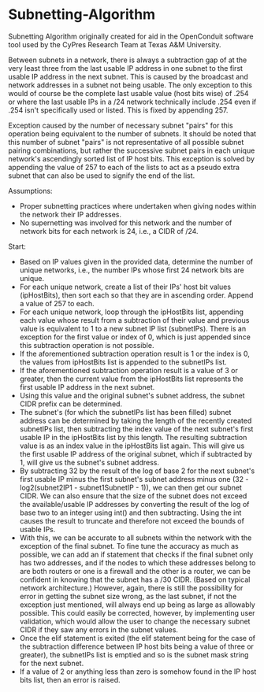 # Subnetting-Algorithm
Subnetting Algorithm originally created for aid in the OpenConduit software tool used by the CyPres Research Team at Texas A&amp;M University.

Between subnets in a network, there is always a subtraction gap of at the very least three from the last usable IP address in one subnet to the first usable IP address in the next subnet. This is caused by the broadcast and network addresses in a subnet not being usable. The only exception to this would of course be the complete last usable value (host bits wise) of .254 or where the last usable IPs in a /24 network technically include .254 even if .254 isn't specifically used or listed. This is fixed by appending 257.

Exception caused by the number of necessary subnet "pairs" for this operation being equivalent to the number of subnets. It should be noted that this number of subnet "pairs" is not representative of all possible subnet pairing combinations, but rather the successive subnet pairs in each unique network's ascendingly sorted list of IP host bits. This exception is solved by appending the value of 257 to each of the lists to act as a pseudo extra subnet that can also be used to signify the end of the list.

Assumptions:
- Proper subnetting practices where undertaken when giving nodes within the network their IP addresses.
- No supernetting was involved for this network and the number of network bits for each network is 24, i.e., a CIDR of /24.

Start:
- Based on IP values given in the provided data, determine the number of unique networks, i.e., the number IPs whose first 24 network bits are unique.
- For each unique network, create a list of their IPs' host bit values (ipHostBits), then sort each so that they are in ascending order. Append a value of 257 to each.
- For each unique network, loop through the ipHostBits list, appending each value whose result from a subtraction of their value and previous value is equivalent to 1 to a new subnet IP list (subnetIPs). There is an exception for the first value or index of 0, which is just appended since this subtraction operation is not possible.
- If the aforementioned subtraction operation result is 1 or the index is 0, the values from ipHostBits list is appended to the subnetIPs list.
- If the aforementioned subtraction operation result is a value of 3 or greater, then the current value from the ipHostBits list represents the first usable IP address in the next subnet.
- Using this value and the original subnet's subnet address, the subnet CIDR prefix can be determined.
- The subnet's (for which the subnetIPs list has been filled) subnet address can be determined by taking the length of the recently created subnetIPs list, then subtracting the index value of the next subnet's first usable IP in the ipHostBits list by this length. The resulting subtraction value is as an index value in the ipHostBits list again. This will give us the first usable IP address of the original subnet, which if subtracted by 1, will give us the subnet's subnet address.
- By subtracting 32 by the result of the log of base 2 for the next subnet's first usable IP minus the first subnet's subnet address minus one (32 - log2(subnet2IP1 - subnet1SubnetIP - 1)), we can then get our subnet CIDR. We can also ensure that the size of the subnet does not exceed the available/usable IP addresses by converting the result of the log of base two to an integer using int() and then subtracting. Using the int causes the result to truncate and therefore not exceed the bounds of usable IPs.
- With this, we can be accurate to all subnets within the network with the exception of the final subnet. To fine tune the accuracy as much as possible, we can add an if statement that checks if the final subnet only has two addresses, and if the nodes to which these addresses belong to are both routers or one is a firewall and the other is a router, we can be confident in knowing that the subnet has a /30 CIDR. (Based on typical network architecture.) However, again, there is still the possibility for error in getting the subnet size wrong, as the last subnet, if not the exception just mentioned, will always end up being as large as allowably possible. This could easily be corrected, however, by implementing user validation, which would allow the user to change the necessary subnet CIDR if they saw any errors in the subnet values.
- Once the elif statement is exited (the elif statement being for the case of the subtraction difference between IP host bits being a value of three or greater), the subnetIPs list is emptied and so is the subnet mask string for the next subnet.
- If a value of 2 or anything less than zero is somehow found in the IP host bits list, then an error is raised.

